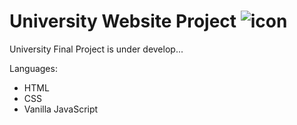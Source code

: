 # University Website Project ![icon](https://user-images.githubusercontent.com/51126010/164816689-cc1e525f-cfe2-419e-b69e-eb0ee4c257aa.png) 

University Final Project is under develop...

Languages:
- HTML
- CSS
- Vanilla JavaScript

